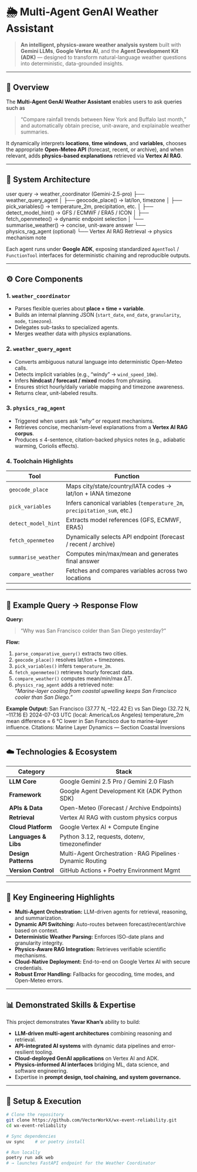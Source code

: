 # 🌦️ Multi-Agent GenAI Weather Assistant

> **An intelligent, physics-aware weather analysis system** built with **Gemini LLMs**, **Google Vertex AI**, and the **Agent Development Kit (ADK)** — designed to transform natural-language weather questions into deterministic, data-grounded insights.

---

## 🧠 Overview

The **Multi-Agent GenAI Weather Assistant** enables users to ask queries such as  
> “Compare rainfall trends between New York and Buffalo last month,”  
and automatically obtain precise, unit-aware, and explainable weather summaries.

It dynamically interprets **locations**, **time windows**, and **variables**, chooses the appropriate **Open-Meteo API** (forecast, recent, or archive), and when relevant, adds **physics-based explanations** retrieved via **Vertex AI RAG**.

---

## 🧩 System Architecture

user query → weather_coordinator (Gemini-2.5-pro)
├── weather_query_agent
│ ├── geocode_place() → lat/lon, timezone
│ ├── pick_variables() → temperature_2m, precipitation, etc.
│ ├── detect_model_hint() → GFS / ECMWF / ERA5 / ICON
│ ├── fetch_openmeteo() → dynamic endpoint selection
│ └── summarise_weather() → concise, unit-aware answer
└── physics_rag_agent (optional)
└── Vertex AI RAG Retrieval → physics mechanism note


Each agent runs under **Google ADK**, exposing standardized `AgentTool` / `FunctionTool` interfaces for deterministic chaining and reproducible outputs.

---

## ⚙️ Core Components

### 1. `weather_coordinator`
- Parses flexible queries about **place + time + variable**.  
- Builds an internal planning JSON (`start_date`, `end_date`, `granularity`, `mode`, `timezone`).  
- Delegates sub-tasks to specialized agents.  
- Merges weather data with physics explanations.

### 2. `weather_query_agent`
- Converts ambiguous natural language into deterministic Open-Meteo calls.  
- Detects implicit variables (e.g., “windy” → `wind_speed_10m`).  
- Infers **hindcast / forecast / mixed** modes from phrasing.  
- Ensures strict hourly/daily variable mapping and timezone awareness.  
- Returns clear, unit-labeled results.

### 3. `physics_rag_agent`
- Triggered when users ask *“why”* or request mechanisms.  
- Retrieves concise, mechanism-level explanations from a **Vertex AI RAG corpus**.  
- Produces ≤ 4-sentence, citation-backed physics notes (e.g., adiabatic warming, Coriolis effects).

### 4. Toolchain Highlights

| Tool | Function |
|------|-----------|
| `geocode_place` | Maps city/state/country/IATA codes → lat/lon + IANA timezone |
| `pick_variables` | Infers canonical variables (`temperature_2m`, `precipitation_sum`, etc.) |
| `detect_model_hint` | Extracts model references (GFS, ECMWF, ERA5) |
| `fetch_openmeteo` | Dynamically selects API endpoint (forecast / recent / archive) |
| `summarise_weather` | Computes min/max/mean and generates final answer |
| `compare_weather` | Fetches and compares variables across two locations |

---

## 🧮 Example Query → Response Flow

**Query:**  
> “Why was San Francisco colder than San Diego yesterday?”

**Flow:**
1. `parse_comparative_query()` extracts two cities.  
2. `geocode_place()` resolves lat/lon + timezones.  
3. `pick_variables()` infers `temperature_2m`.  
4. `fetch_openmeteo()` retrieves hourly forecast data.  
5. `compare_weather()` computes mean/min/max ΔT.  
6. `physics_rag_agent` adds a retrieved note:  
   *“Marine-layer cooling from coastal upwelling keeps San Francisco cooler than San Diego.”*

**Example Output:**
San Francisco (37.77 N, –122.42 E) vs San Diego (32.72 N, –117.16 E)
2024-07-03 UTC (local: America/Los Angeles)
temperature_2m mean difference ≈ 6 °C lower in San Francisco due to marine-layer influence.
Citations: Marine Layer Dynamics — Section Coastal Inversions


---

## ☁️ Technologies & Ecosystem

| Category | Stack |
|-----------|-------|
| **LLM Core** | Google Gemini 2.5 Pro / Gemini 2.0 Flash |
| **Framework** | Google Agent Development Kit (ADK Python SDK) |
| **APIs & Data** | Open-Meteo (Forecast / Archive Endpoints) |
| **Retrieval** | Vertex AI RAG with custom physics corpus |
| **Cloud Platform** | Google Vertex AI + Compute Engine |
| **Languages & Libs** | Python 3.12, requests, dotenv, timezonefinder |
| **Design Patterns** | Multi-Agent Orchestration · RAG Pipelines · Dynamic Routing |
| **Version Control** | GitHub Actions + Poetry Environment Mgmt |

---

## 🧱 Key Engineering Highlights

- **Multi-Agent Orchestration:** LLM-driven agents for retrieval, reasoning, and summarization.  
- **Dynamic API Switching:** Auto-routes between forecast/recent/archive based on context.  
- **Deterministic Weather Parsing:** Enforces ISO-date plans and granularity integrity.  
- **Physics-Aware RAG Integration:** Retrieves verifiable scientific mechanisms.  
- **Cloud-Native Deployment:** End-to-end on Google Vertex AI with secure credentials.  
- **Robust Error Handling:** Fallbacks for geocoding, time modes, and Open-Meteo errors.

---

## 📊 Demonstrated Skills & Expertise

This project demonstrates **Yavar Khan’s** ability to build:
- **LLM-driven multi-agent architectures** combining reasoning and retrieval.  
- **API-integrated AI systems** with dynamic data pipelines and error-resilient tooling.  
- **Cloud-deployed GenAI applications** on Vertex AI and ADK.  
- **Physics-informed AI interfaces** bridging ML, data science, and software engineering.  
- Expertise in **prompt design, tool chaining, and system governance.**

---

## 🚀 Setup & Execution

```bash
# Clone the repository
git clone https://github.com/VectorWorkX/wx-event-reliability.git
cd wx-event-reliability

# Sync dependencies
uv sync    # or poetry install

# Run locally
poetry run adk web
# → launches FastAPI endpoint for the Weather Coordinator
